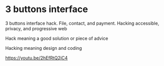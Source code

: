 # 3 buttons interface

3 buttons interface hack. File, contact, and payment. Hacking accessible, privacy, and progressive web 

Hack meaning a good solution or piece of advice

Hacking meaning design and coding

https://youtu.be/2hEfRtQ2jC4
